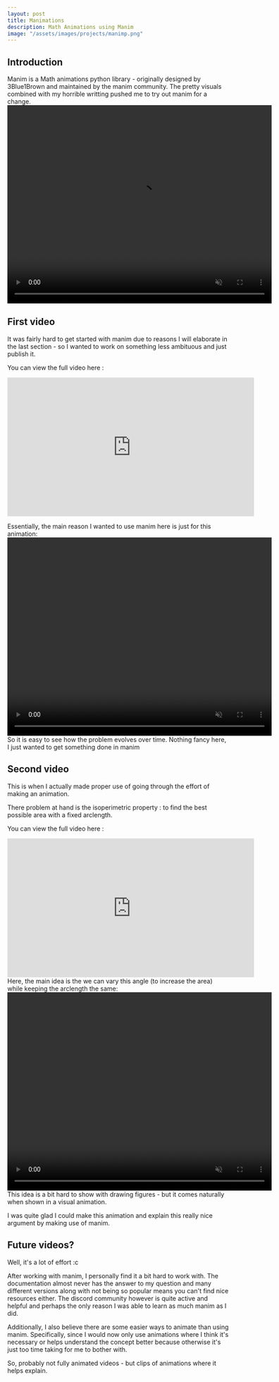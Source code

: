 ```yaml
---
layout: post
title: Manimations
description: Math Animations using Manim
image: "/assets/images/projects/manimp.png"
---
```

## Introduction 
Manim is a Math animations python library - originally designed by 3Blue1Brown and maintained by the manim community. The pretty visuals combined with my horrible writting pushed me to try out manim for a change.
<video width = "600" height = "450" autoplay muted>
    <source src = "/assets/images/projects/manimations/PolarP.mp4" type = "video/mp4" >
Your browser does not support the video tag.
</video>
## First video 
It was fairly hard to get started with manim due to reasons I will elaborate in the last section - so I wanted to work on something less ambituous and just publish it. 

You can view the full video here : 
<iframe width="560" height="315" src="https://www.youtube.com/embed/679wVNTd-34" frameborder="0" allow="accelerometer; autoplay; clipboard-write; encrypted-media; gyroscope; picture-in-picture" allowfullscreen></iframe>

Essentially, the main reason I wanted to use manim here is just for this animation: 
<video width="600" height="450" autoplay muted>
  <source src="/assets/images/projects/manimations/withbraces.mp4" type="video/mp4">
Your browser does not support the video tag.
</video>
So it is easy to see how the problem evolves over time. Nothing fancy here, I just wanted to get something done in manim

## Second video
This is when I actually made proper use of going through the effort of making an animation. 

There problem at hand is the isoperimetric property : to find the best possible area with a fixed arclength. 

You can view the full video here : 
<iframe width="560" height="315" src="https://www.youtube.com/embed/l7Knu0BiICg" 
frameborder="0" allow="accelerometer; autoplay; clipboard-write; encrypted-media; gyroscope; picture-in-picture" allowfullscreen></iframe>
Here, the main idea is the we can vary this angle (to increase the area) while keeping the arclength the same: 
<video width="600" height="450" autoplay muted>
  <source src="/assets/images/projects/manimations/concave.mp4" type="video/mp4">
Your browser does not support the video tag.
</video>
This idea is a bit hard to show with drawing figures - but it comes naturally when shown in a visual animation. 

I was quite glad I could make this animation and explain this really nice argument by making use of manim. 

## Future videos?
Well, it's a lot of effort :c 

After working with manim, I personally find it a bit hard to work with. The documentation almost never has the answer to my question and many different versions along with not being so popular means you can't find nice resources either. The discord community however is quite active and helpful and perhaps the only reason I was able to learn as much manim as I did. 

Additionally, I also believe there are some easier ways to animate than using manim. Specifically, since I would now only use animations where I think it's necessary or helps understand the concept better because otherwise it's just too time taking for me to bother with.

So, probably not fully animated videos - but clips of animations where it helps explain. 